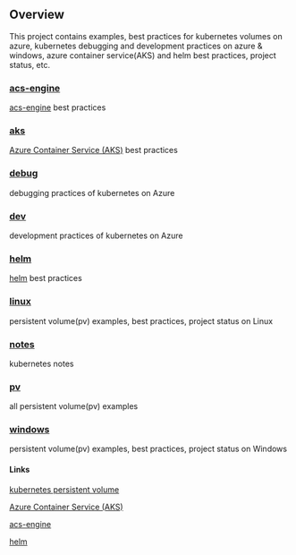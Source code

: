 ## Overview
This project contains examples, best practices for kubernetes volumes on azure, kubernetes debugging and development practices on azure & windows, azure container service(AKS) and helm best practices, project status, etc.

### [acs-engine](https://github.com/andyzhangx/Demo/edit/master/acs-engine)
[acs-engine](https://github.com/azure/acs-engine) best practices

### [aks](https://github.com/andyzhangx/Demo/edit/master/aks)
[Azure Container Service (AKS)](https://docs.microsoft.com/en-us/azure/aks/) best practices

### [debug](https://github.com/andyzhangx/Demo/edit/master/debug) 
debugging practices of kubernetes on Azure

### [dev](https://github.com/andyzhangx/Demo/edit/master/dev)
development practices of kubernetes on Azure

### [helm](https://github.com/andyzhangx/Demo/edit/master/helm)
[helm](https://github.com/kubernetes/helm/) best practices

### [linux](https://github.com/andyzhangx/Demo/edit/master/linux) 
persistent volume(pv) examples, best practices, project status on Linux

### [notes](https://github.com/andyzhangx/Demo/edit/master/notes) 
kubernetes notes

### [pv](https://github.com/andyzhangx/Demo/edit/master/pv) 
all persistent volume(pv) examples

### [windows](https://github.com/andyzhangx/Demo/edit/master/windows) 
persistent volume(pv) examples, best practices, project status on Windows

#### Links
[kubernetes persistent volume](https://kubernetes.io/docs/concepts/storage/persistent-volumes/)

[Azure Container Service (AKS)](https://docs.microsoft.com/en-us/azure/aks/)

[acs-engine](https://github.com/azure/acs-engine)

[helm](https://github.com/kubernetes/helm/)
